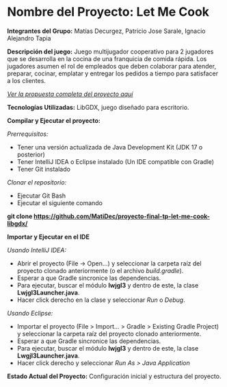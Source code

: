 # Nombre del Proyecto: Let Me Cook

__Integrantes del Grupo:__ Matías Decurgez, Patricio Jose Sarale, Ignacio Alejandro Tapia 

__Descripción del juego:__ Juego multijugador cooperativo para 2 jugadores que se desarrolla en la cocina de una franquicia de comida rápida. Los jugadores asumen el rol de empleados que deben colaborar para atender, preparar, cocinar, emplatar y entregar los pedidos a tiempo para satisfacer a los clientes. 

*[Ver la propuesta completa del proyecto aquí](https://github.com/MatiDec/proyecto-final-tp-let-me-cook-libgdx/wiki/Propuesta-del-Proyecto-%E2%80%90-Let-Me-Cook)*

__Tecnologías Utilizadas:__ LibGDX, juego diseñado para escritorio.

__Compilar y Ejecutar el proyecto:__

*Prerrequisitos:* 
- Tener una versión actualizada de Java Development Kit (JDK 17 o posterior)
- Tener IntelliJ IDEA o Eclipse instalado (Un IDE compatible con Gradle)
- Tener Git instalado

*Clonar el repositorio:*
- Ejecutar Git Bash
- Ejecutar el siguiente comando

__git clone https://github.com/MatiDec/proyecto-final-tp-let-me-cook-libgdx/__

__Importar y Ejecutar en el IDE__

*Usando IntelliJ IDEA:*
- Abrir el proyecto (File -> Open...) y seleccionar la carpeta raíz del proyecto clonado anteriormente (o el archivo *build.gradle*).
- Esperar a que Gradle sincronice las dependencias.
- Para ejecutar, buscar el módulo __lwjgl3__ y dentro de este, la clase __Lwjgl3Launcher.java__.
- Hacer click derecho en la clase y seleccionar *Run* o *Debug*.

*Usando Eclipse:*
- Importar el proyecto (File > Import... > Gradle > Existing Gradle Project) y seleccionar la carpeta raíz del proyecto clonado anteriormente.
- Esperar a que Gradle sincronice las dependencias.
- Para ejecutar, buscar el módulo __lwjgl3__ y dentro de este, la clase __Lwgjl3Launcher.java__.
- Hacer click derecho y seleccionar *Run As > Java Application*

__Estado Actual del Proyecto:__ Configuración inicial y estructura del proyecto. 


